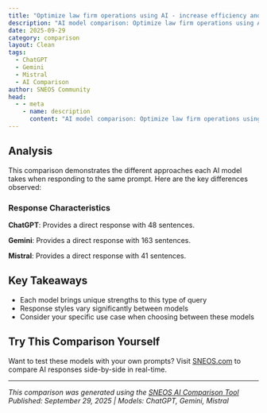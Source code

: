 ```yaml
---
title: "Optimize law firm operations using AI - increase efficiency and profitability"
description: "AI model comparison: Optimize law firm operations using AI - increase efficiency and profitability..."
date: 2025-09-29
category: comparison
layout: Clean
tags:
  - ChatGPT
  - Gemini
  - Mistral
  - AI Comparison
author: SNEOS Community
head:
  - - meta
    - name: description
      content: "AI model comparison: Optimize law firm operations using AI - increase efficiency and profitability..."
---
```


<ChatComparison
  title="Optimize law firm operations using AI - increase efficiency and profitability"
  prompt="Optimize law firm operations using AI - increase efficiency and profitability"
  :responses='{
    "ChatGPT": "Optimizing law firm operations using AI to increase efficiency and profitability involves integrating various AI technologies into everyday workflows and strategic processes. Here are key approaches and actionable steps to achieve this:\n\n### 1. Automate Routine Tasks\n- **Document Automation:** Use AI-powered tools (e.g., HotDocs, LawGeex) to automate contract creation, standard forms, and other repetitive documents.\n- **Email and Calendar Management:** Implement AI assistants (like Microsoft Cortana or Google Assistant integrations) to manage appointments, deadlines, and email triage.\n- **Billing and Time Tracking:** Use AI-driven time tracking (e.g., TimeSolv, Clio) to automatically log billable hours and generate invoices accurately.\n\n### 2. Enhance Legal Research\n- Deploy AI legal research platforms (e.g., ROSS Intelligence, LexisNexis, Westlaw Edge) that use natural language processing (NLP) to quickly find relevant case law, statutes, and legal precedents.\n- AI helps reduce research time and improve the quality of insights, leading to more informed and faster decision-making.\n\n### 3. Improve Case and Matter Management\n- Use AI-powered practice management software (e.g., Clio, MyCase) to streamline case tracking, document management, and communication.\n- AI can predict case outcomes by analyzing historical data, helping attorneys to strategize more effectively.\n\n### 4. Contract Review and Due Diligence\n- Implement AI contract analytics tools (e.g., Kira Systems, Luminance) that identify risks, clauses, and anomalies faster than manual review.\n- This reduces turnaround time and minimizes errors, increasing client satisfaction and reducing cost.\n\n### 5. Client Intake and Relationship Management\n- Use AI chatbots on the website to handle initial client inquiries, schedule consultations, and collect case details automatically.\n- Deploy CRM systems enhanced with AI to analyze client data, anticipate needs, personalize communication, and improve retention.\n\n### 6. Predictive Analytics and Decision Support\n- Leverage AI algorithms to forecast litigation risks, settlement values, or transaction outcomes.\n- This enables better resource allocation, pricing strategies, and informed advice to clients.\n\n### 7. Enhance Cybersecurity and Compliance\n- AI tools can monitor for data breaches, suspicious activities, and compliance with legal regulations, ensuring client confidentiality and mitigating risks.\n\n### 8. Training and Knowledge Management\n- Use AI-based knowledge management systems to capture and share firm expertise, precedents, and best practices.\n- AI can recommend relevant materials and learning resources to lawyers based on their current cases.\n\n---\n\n## Implementation Roadmap\n\n1. **Assessment:** Identify bottlenecks and repetitive processes in your firm.\n2. **Pilot Projects:** Start with AI tools that address high-impact areas like document automation or legal research.\n3. **Integration:** Ensure new AI tools integrate smoothly with existing systems (e.g., case management, billing software).\n4. **Staff Training:** Train lawyers and administrative staff on AI tools to maximize adoption and benefits.\n5. **Measure and Optimize:** Track key performance indicators (KPIs) such as time savings, client satisfaction, and profitability to refine AI usage.\n\n---\n\n### Benefits Summary\n\n| Area                      | AI Impact                                         | Benefit                            |\n|---------------------------|-------------------------------------------------|----------------------------------|\n| Document Automation       | Faster drafting and fewer errors                  | Increased productivity, cost savings |\n| Legal Research            | Quick, comprehensive retrieval                    | Better legal outcomes, less time spent |\n| Case Management           | Centralized data and predictive insights          | Improved decision making, efficiency |\n| Contract Review           | Automated clause analysis and risk detection      | Reduced review time, mitigate risks |\n| Client Intake \u0026 CRM       | 24/7 client engagement and personalized service   | Higher client satisfaction \u0026 retention |\n| Predictive Analytics      | Data-driven litigation and negotiation strategies | Competitive advantage, profitability |\n| Cybersecurity             | Real-time threat detection                         | Protect firm reputation, avoid fines |\n\n---\n\nBy strategically implementing AI across these areas, law firms can streamline operations, reduce costs, enhance service delivery, and ultimately increase profitability.",
    "Gemini": "Okay, let\u0027s break down how to optimize law firm operations using AI to increase efficiency and profitability. This is a multi-faceted approach, and the best strategy will depend on the firm\u0027s size, practice areas, and existing technology infrastructure.\n\n**I. Key Areas for AI Implementation \u0026 Optimization**\n\nHere are the major areas where AI can make a significant impact:\n\n*   **Legal Research \u0026 Knowledge Management:**\n*   **Document Automation \u0026 Assembly:**\n*   **Contract Review \u0026 Analysis:**\n*   **eDiscovery:**\n*   **Case Prediction \u0026 Analysis:**\n*   **Client Intake \u0026 Communication:**\n*   **Time Tracking \u0026 Billing:**\n*   **Marketing \u0026 Business Development:**\n*   **Internal Operations \u0026 Administration:**\n*   **Cybersecurity:**\n\n**II.  Detailed Breakdown of Each Area with AI Applications**\n\nLet\u0027s delve into each area and how AI can be applied:\n\n**1. Legal Research \u0026 Knowledge Management**\n\n*   **Challenge:** Traditional legal research is time-consuming, often involving sifting through vast databases of case law, statutes, and regulations.  Lawyers spend significant billable hours on this process. Knowledge is often siloed within individual lawyers or departments.\n*   **AI Solutions:**\n    *   **AI-Powered Search Engines:**  Tools like LexisNexis Context, Westlaw Edge, and Casetext\u0027s CARA AI use natural language processing (NLP) to understand the intent of your search query, providing more relevant results faster. They can also identify related cases and legal concepts you might have missed.\n    *   **Predictive Analytics for Case Law:**  AI can analyze past case outcomes to predict the likelihood of success in similar future cases, helping lawyers assess the strength of their arguments and refine their strategy.\n    *   **Knowledge Management Systems:** AI can automatically categorize and tag documents within a firm\u0027s knowledge base, making it easier to find relevant information quickly. AI can also identify knowledge gaps and suggest areas for further research or training.\n*   **Benefits:**\n    *   Reduced research time, freeing up lawyers for more strategic tasks.\n    *   Improved accuracy and completeness of research, leading to better legal outcomes.\n    *   Enhanced knowledge sharing and collaboration within the firm.\n    *   Better informed legal strategy.\n\n**2. Document Automation \u0026 Assembly**\n\n*   **Challenge:** Creating legal documents from scratch is repetitive and prone to errors.  Drafting complex contracts, pleadings, and other legal forms can take hours.\n*   **AI Solutions:**\n    *   **Document Assembly Software:** Tools like HotDocs, ContractExpress, and DocuSign CLM (Contract Lifecycle Management) use AI to automate the creation of documents by populating templates with relevant information extracted from databases, case files, or client interviews.\n    *   **AI-Powered Proofreading \u0026 Editing:**  Tools like Grammarly, PerfectIt, and specialized legal proofreading software can identify grammatical errors, inconsistencies, and stylistic issues, ensuring accuracy and professionalism.\n    *   **Template Creation \u0026 Management:** AI can analyze existing documents to identify common clauses and structures, automatically generating templates that can be used for future document creation.\n*   **Benefits:**\n    *   Significant time savings in document creation.\n    *   Reduced errors and improved accuracy.\n    *   Increased consistency in document quality.\n    *   Improved compliance with legal requirements.\n\n**3. Contract Review \u0026 Analysis**\n\n*   **Challenge:** Manually reviewing contracts for critical clauses, risks, and compliance issues is labor-intensive and time-consuming. It\u0027s easy to miss important details.\n*   **AI Solutions:**\n    *   **AI-Powered Contract Review Platforms:**  Tools like Kira Systems, Luminance, and Eigen Technologies use NLP and machine learning (ML) to automatically analyze contracts, identifying key clauses (e.g., termination clauses, indemnification clauses, payment terms), potential risks, and compliance issues.\n    *   **Due Diligence Automation:** AI can streamline the due diligence process by quickly extracting relevant information from a large number of contracts and other documents.\n    *   **Contract Lifecycle Management (CLM):** CLM systems leverage AI to manage the entire contract lifecycle, from creation and negotiation to execution, renewal, and termination.\n*   **Benefits:**\n    *   Faster and more efficient contract review.\n    *   Reduced risk of missing critical clauses or compliance issues.\n    *   Improved contract negotiation and drafting.\n    *   Better contract management and oversight.\n\n**4. eDiscovery**\n\n*   **Challenge:** sifting through vast amounts of electronic data (emails, documents, social media posts, etc.) to identify relevant information for litigation or investigations is expensive and time-consuming.\n*   **AI Solutions:**\n    *   **Predictive Coding (Technology-Assisted Review - TAR):** AI algorithms can be trained to identify relevant documents based on a small sample set, significantly reducing the number of documents that need to be manually reviewed.\n    *   **Concept Searching:** AI can identify documents that are conceptually related to a particular topic, even if they don\u0027t contain specific keywords.\n    *   **Duplicate Detection:** AI can automatically identify and remove duplicate documents, reducing the volume of data that needs to be processed.\n    *   **Email Threading:** AI can reconstruct email threads, making it easier to understand the context of communications.\n*   **Benefits:**\n    *   Significant cost savings in eDiscovery.\n    *   Faster and more efficient document review.\n    *   Improved accuracy in identifying relevant information.\n    *   Reduced risk of missing critical evidence.\n\n**5. Case Prediction \u0026 Analysis**\n\n*   **Challenge:** Predicting case outcomes is difficult, relying on expert opinion and anecdotal evidence.\n*   **AI Solutions:**\n    *   **Predictive Analytics Platforms:** Tools like Lex Machina and Ravel Law analyze historical case data to predict the likelihood of success in similar future cases.\n    *   **Judicial Analytics:** AI can analyze judicial rulings to identify patterns and biases, helping lawyers understand how judges are likely to rule on specific types of cases.\n    *   **Jury Selection:** AI can analyze demographic data and social media profiles to identify potential jurors who are likely to be favorable to a particular side. (Use with caution and ethical considerations)\n*   **Benefits:**\n    *   Improved case strategy and decision-making.\n    *   Better assessment of the strength of legal arguments.\n    *   More accurate prediction of case outcomes.\n    *   Increased efficiency in resource allocation.\n\n**6. Client Intake \u0026 Communication**\n\n*   **Challenge:** Client intake is often a manual and time-consuming process.  Communicating with clients effectively and efficiently is crucial for client satisfaction.\n*   **AI Solutions:**\n    *   **AI-Powered Chatbots:**  Chatbots can answer frequently asked questions, schedule appointments, and collect preliminary information from potential clients 24/7.\n    *   **Client Relationship Management (CRM) Systems:** CRMs like Clio, PracticePanther, and MyCase can use AI to personalize client communications, track client interactions, and identify opportunities for cross-selling and upselling.\n    *   **Automated Document Collection:** AI can automate the process of collecting necessary documents from clients, such as financial statements, medical records, or witness statements.\n    *   **Sentiment Analysis:** AI can analyze client feedback and communication to identify potential issues and improve client satisfaction.\n*   **Benefits:**\n    *   Improved client experience.\n    *   Increased efficiency in client intake.\n    *   Better client communication and engagement.\n    *   Enhanced client relationship management.\n\n**7. Time Tracking \u0026 Billing**\n\n*   **Challenge:** Manually tracking time is often inaccurate and inefficient. Generating accurate and timely invoices is essential for revenue collection.\n*   **AI Solutions:**\n    *   **AI-Powered Time Tracking Software:** Tools like Toggl Track and Timely use AI to automatically track time spent on various tasks, reducing the need for manual time entry.\n    *   **Invoice Automation:** AI can automate the process of generating invoices, ensuring accuracy and compliance with billing guidelines.\n    *   **Predictive Billing:** AI can analyze historical billing data to predict future revenue and identify potential billing issues.\n*   **Benefits:**\n    *   More accurate time tracking.\n    *   Reduced time spent on billing.\n    *   Improved revenue collection.\n    *   Better financial forecasting.\n\n**8. Marketing \u0026 Business Development**\n\n*   **Challenge:** Reaching potential clients and building a strong brand presence requires effective marketing and business development strategies.\n*   **AI Solutions:**\n    *   **AI-Powered Marketing Automation:** AI can automate marketing tasks such as email marketing, social media posting, and lead generation.\n    *   **Personalized Marketing:** AI can analyze client data to personalize marketing messages and offers, increasing engagement and conversion rates.\n    *   **Content Generation:** AI can assist in creating marketing content, such as blog posts, articles, and social media updates.\n    *   **Competitive Analysis:** AI can analyze competitor websites and marketing materials to identify trends and opportunities.\n*   **Benefits:**\n    *   Increased efficiency in marketing and business development.\n    *   Improved targeting and personalization of marketing messages.\n    *   Enhanced lead generation and conversion rates.\n    *   Stronger brand presence.\n\n**9. Internal Operations \u0026 Administration**\n\n*   **Challenge:** Many administrative tasks are repetitive and time-consuming.\n*   **AI Solutions:**\n    *   **Automated Task Management:** AI can automate administrative tasks such as scheduling meetings, managing calendars, and processing invoices.\n    *   **Virtual Assistants:** AI-powered virtual assistants can handle routine administrative tasks, freeing up staff for more strategic work.\n    *   **Data Analysis:** AI can analyze internal data to identify inefficiencies and opportunities for improvement.\n*   **Benefits:**\n    *   Increased efficiency in administrative tasks.\n    *   Reduced operational costs.\n    *   Improved productivity of staff.\n\n**10. Cybersecurity**\n\n*   **Challenge:** Law firms hold sensitive client data, making them prime targets for cyberattacks.\n*   **AI Solutions:**\n    *   **Threat Detection \u0026 Prevention:**  AI can analyze network traffic and user behavior to detect and prevent cyberattacks in real time.\n    *   **Vulnerability Scanning:**  AI can automatically scan systems for vulnerabilities and recommend security patches.\n    *   **Data Loss Prevention (DLP):** AI can monitor data movement and prevent sensitive information from being leaked or stolen.\n*   **Benefits:**\n    *   Enhanced security of sensitive client data.\n    *   Reduced risk of data breaches and cyberattacks.\n    *   Improved compliance with data privacy regulations.\n\n**III. Implementation Strategy \u0026 Best Practices**\n\n*   **Start with a Clear Vision:** Define specific goals and objectives for AI implementation.  What problems are you trying to solve?  What metrics will you use to measure success?\n*   **Assess Your Current Infrastructure:** Evaluate your existing technology infrastructure and identify areas that need to be upgraded or integrated with AI solutions.\n*   **Choose the Right Tools:**  Research and select AI tools that are specifically designed for the legal industry and that meet your firm\u0027s specific needs.  Consider factors such as cost, ease of use, integration capabilities, and vendor support.\n*   **Pilot Projects:**  Start with small-scale pilot projects to test and evaluate the effectiveness of AI tools before rolling them out firm-wide.\n*   **Data Quality:**  AI algorithms are only as good as the data they are trained on.  Ensure that your data is accurate, complete, and consistent.\n*   **Training \u0026 Change Management:**  Provide training to lawyers and staff on how to use AI tools effectively.  Address any concerns or resistance to change.\n*   **Ethical Considerations:**  Be mindful of the ethical implications of using AI in legal practice.  Ensure that AI is used in a fair, transparent, and accountable manner.\n*   **Continuous Monitoring \u0026 Improvement:**  Continuously monitor the performance of AI tools and make adjustments as needed to optimize their effectiveness.\n*   **Security and Privacy:** Prioritize data security and client privacy. Ensure that all AI tools comply with relevant data privacy regulations (e.g., GDPR, CCPA).\n\n**IV.  Example Scenario: Small Personal Injury Firm**\n\nLet\u0027s say a small personal injury firm wants to increase efficiency.\n\n1.  **Focus Areas:**  Client intake, document review, and legal research.\n2.  **AI Tools:**\n    *   **Chatbot for Initial Client Screening:**  Improves responsiveness and qualifies leads 24/7.\n    *   **AI-powered Contract Review for Medical Records:** Quickly identifies relevant information (treatment dates, diagnoses, etc.).\n    *   **AI Legal Research Tool:** Speeds up finding relevant case law and statutes related to specific injuries and negligence claims.\n3.  **Implementation:** Start with the chatbot, train it on common questions, and integrate it with the firm\u0027s website. Then, pilot the contract review tool on a few cases. Introduce the AI research tool.\n4.  **Measurement:** Track the number of leads generated by the chatbot, the time saved on document review, and the speed of legal research.  Monitor client satisfaction.\n\n**V.  Profitability Considerations**\n\n*   **Cost Reduction:** AI can automate tasks, reduce errors, and improve efficiency, leading to significant cost savings in areas such as labor, research, and litigation support.\n*   **Increased Revenue:** AI can help firms attract new clients, improve client retention, and increase billing rates.  For example, AI-powered marketing tools can generate more leads, and AI-assisted legal research can allow lawyers to handle more cases.\n*   **Competitive Advantage:** Firms that embrace AI can gain a competitive advantage by offering faster, more efficient, and more accurate legal services.\n*   **Value-Based Billing:** AI can enable firms to shift from hourly billing to value-based billing, where clients are charged based on the value of the services provided, rather than the time spent.\n\n**VI.  Important Considerations**\n\n*   **Cost of Implementation:** AI tools can be expensive.  Carefully consider the cost-benefit ratio before investing in any AI solution.\n*   **Vendor Selection:** Choose reputable vendors with a proven track record of providing reliable and effective AI solutions.\n*   **Legal and Ethical Implications:**  Be aware of the legal and ethical implications of using AI in legal practice.  Ensure that AI is used in a manner that is consistent with the rules of professional conduct.\n*   **The Human Element:** AI should be used to augment, not replace, human lawyers.  Lawyers should retain ultimate control over legal decision-making and client relationships. AI assists, humans lead.\n*   **Data Privacy:** Law firms must be vigilant about protecting client data. They must ensure compliance with data privacy regulations and implement robust security measures. AI models need to be trained responsibly.\n\nBy carefully planning and implementing AI solutions, law firms can significantly improve their efficiency, profitability, and client satisfaction. Remember to start small, focus on areas where AI can have the biggest impact, and continuously monitor and improve your AI implementation.  It\u0027s a journey, not a one-time fix. Good luck!\n",
    "Mistral": "Optimizing law firm operations using AI can significantly increase efficiency and profitability. Here are some strategies to achieve this:\n\n### 1. **Document Automation**\n- **Contract Generation:** Use AI-driven tools to automate the creation of standard legal documents such as contracts, wills, and compliance reports.\n- **Document Review:** Implement AI to review and analyze large volumes of documents, identifying key clauses, discrepancies, and potential risks.\n\n### 2. **Case Management**\n- **Predictive Analytics:** Use AI to predict case outcomes based on historical data, helping lawyers make more informed decisions.\n- **Task Automation:** Automate routine tasks such as scheduling, client communication, and case tracking to free up lawyers\u0027 time for more complex work.\n\n### 3. **Legal Research**\n- **AI-Powered Search Engines:** Utilize AI-driven legal research tools that can quickly find relevant case law, statutes, and regulations, reducing the time spent on manual research.\n- **Natural Language Processing (NLP):** Employ NLP to understand and interpret legal texts, making it easier to find and analyze relevant information.\n\n### 4. **Client Relationship Management**\n- **CRM Systems:** Implement AI-enhanced CRM systems to manage client interactions, track client history, and automate follow-ups.\n- **Client Insights:** Use AI to analyze client data and provide insights into client needs and preferences, improving client satisfaction and retention.\n\n### 5. **Billing and Financial Management**\n- **Automated Billing:** Use AI to automate the billing process, ensuring accurate and timely invoicing.\n- **Financial Forecasting:** Implement AI tools for financial forecasting and budgeting, helping the firm make better financial decisions.\n\n### 6. **Compliance and Risk Management**\n- **Regulatory Compliance:** Use AI to monitor and ensure compliance with legal and regulatory requirements, reducing the risk of penalties.\n- **Risk Assessment:** Implement AI-driven risk assessment tools to identify and mitigate potential risks in legal matters.\n\n### 7. **Knowledge Management**\n- **Centralized Knowledge Base:** Create an AI-powered centralized knowledge base where lawyers can easily access and share legal knowledge and precedents.\n- **Expert Systems:** Develop AI-based expert systems that can provide guidance and recommendations on complex legal issues.\n\n### 8. **Marketing and Business Development**\n- **AI-Driven Marketing:** Use AI to analyze market trends and client behavior, helping to develop targeted marketing strategies.\n- **Lead Generation:** Implement AI tools to identify and qualify potential leads, improving the efficiency of business development efforts.\n\n### 9. **Talent Management**\n- **Recruitment:** Use AI to streamline the recruitment process, identifying the best candidates for open positions.\n- **Training and Development:** Implement AI-driven training programs to keep lawyers up-to-date with the latest legal developments and technologies.\n\n### 10. **Cybersecurity**\n- **AI-Powered Security:** Use AI to monitor and protect the firm\u0027s digital assets from cyber threats, ensuring the security of client data and confidential information.\n\n### Implementation Steps:\n1. **Assessment:** Conduct a thorough assessment of current operations to identify areas where AI can be most beneficial.\n2. **Pilot Projects:** Start with small pilot projects to test AI solutions and gather feedback.\n3. **Integration:** Gradually integrate AI tools into existing systems and workflows.\n4. **Training:** Provide training for staff to ensure they are comfortable using the new AI tools.\n5. **Monitoring and Adjustment:** Continuously monitor the performance of AI solutions and make adjustments as needed.\n\nBy leveraging AI, law firms can streamline operations, reduce costs, and enhance client service, ultimately leading to increased efficiency and profitability."
  }'
  published-date="16:28"
/>

## Analysis

This comparison demonstrates the different approaches each AI model takes when responding to the same prompt. Here are the key differences observed:

### Response Characteristics

**ChatGPT**: Provides a direct response with 48 sentences. 

**Gemini**: Provides a direct response with 163 sentences. 

**Mistral**: Provides a direct response with 41 sentences. 

## Key Takeaways

- Each model brings unique strengths to this type of query
- Response styles vary significantly between models
- Consider your specific use case when choosing between these models

## Try This Comparison Yourself

Want to test these models with your own prompts? Visit [SNEOS.com](https://sneos.com) to compare AI responses side-by-side in real-time.

---

*This comparison was generated using the [SNEOS AI Comparison Tool](https://sneos.com)*
*Published: September 29, 2025 | Models: ChatGPT, Gemini, Mistral*
